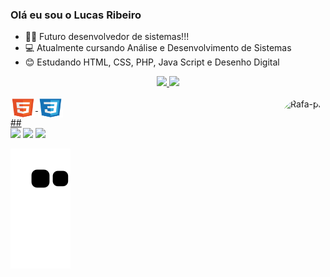 ### Olá eu sou o Lucas Ribeiro
- 👨‍💻 Futuro desenvolvedor de sistemas!!!
- 💻 Atualmente cursando Análise e Desenvolvimento de Sistemas
- 😊 Estudando HTML, CSS, PHP, Java Script e Desenho Digital


<div align="center">
  <a href="https://github.com/Lucas-RCS">
  <img height="180em" src="https://github-readme-stats.vercel.app/api?username=Lucas-RCS&show_icons=true&theme=radical&include_all_commits=true&count_private=true"/>
  <img height="180em" src="https://github-readme-stats.vercel.app/api/top-langs/?username=Lucas-RCS&layout=compact&langs_count=7&theme=radical"/>
</div>
<div style="display: inline_block"><br>
  <img align="center" alt="Rafa-HTML" height="30" width="40" src="https://raw.githubusercontent.com/devicons/devicon/master/icons/html5/html5-original.svg">
  <img align="center" alt="Rafa-CSS" height="30" width="40" src="https://raw.githubusercontent.com/devicons/devicon/master/icons/css3/css3-original.svg">
  <img align="right" alt="Rafa-pic" height="150" style="border-radius:50px;" src="https://media.giphy.com/media/3o7abAHdYvZdBNnGZq/giphy.gif">
</div>
   ##
 
<div> 
  <a href="https://www.instagram.com/lucasribeiro_26" target="_blank"><img src="https://img.shields.io/badge/-Instagram-%23E4405F?style=for-the-badge&logo=instagram&logoColor=white" target="_blank"></a>
  <a href = "mailto:lucasribeiro2216@gmail.com"><img src="https://img.shields.io/badge/-Gmail-%23333?style=for-the-badge&logo=gmail&logoColor=white" target="_blank"></a>
  <a href="https://www.linkedin.com/in/lucas-ribeiro-candido-da-silva-261790242" target="_blank"><img src="https://img.shields.io/badge/-LinkedIn-%230077B5?style=for-the-badge&logo=linkedin&logoColor=white" target="_blank"></a> 
 
![Snake animation](https://github.com/Lucas-RCS/Lucas-RCS/blob/output/github-contribution-grid-snake.svg)
 
</div>
